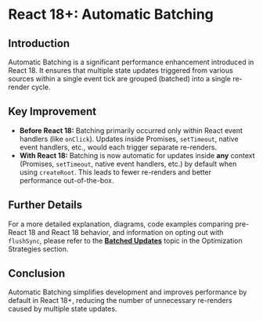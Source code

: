 # React 18+: Automatic Batching

## Introduction

Automatic Batching is a significant performance enhancement introduced in React 18. It ensures that multiple state updates triggered from various sources within a single event tick are grouped (batched) into a single re-render cycle.

## Key Improvement

- **Before React 18:** Batching primarily occurred only within React event handlers (like `onClick`). Updates inside Promises, `setTimeout`, native event handlers, etc., would each trigger separate re-renders.
- **With React 18:** Batching is now automatic for updates inside **any** context (Promises, `setTimeout`, native event handlers, etc.) by default when using `createRoot`. This leads to fewer re-renders and better performance out-of-the-box.

## Further Details

For a more detailed explanation, diagrams, code examples comparing pre-React 18 and React 18 behavior, and information on opting out with `flushSync`, please refer to the **[Batched Updates](./../../optimization-strategies/batched-updates/README.md)** topic in the Optimization Strategies section.

## Conclusion

Automatic Batching simplifies development and improves performance by default in React 18+, reducing the number of unnecessary re-renders caused by multiple state updates. 